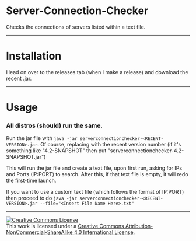 # Server-Connection-Checker
Checks the connections of servers listed within a text file.


---


# Installation
Head on over to the releases tab (when I make a release) and download the recent .jar.


---


# Usage
### All distros (should) run the same.

Run the jar file with ```java -jar serverconnectionchecker-<RECENT-VERSION>.jar```. Of course, replacing <RECENT-VERSION> with the recent version number (if it's something like "4.2-SNAPSHOT" then put "serverconnectionchecker-4.2-SNAPSHOT.jar")

This will run the jar file and create a text file, upon first run, asking for IPs and Ports (IP:PORT) to search. After this, if that text file is empty, it will redo the first-time launch.

If you want to use a custom text file (which follows the format of IP:PORT) then proceed to do ```java -jar serverconnectionchecker-<RECENT-VERSION>.jar --file="<Insert File Name Here>.txt"```



---



<a rel="license" href="http://creativecommons.org/licenses/by-nc-sa/4.0/"><img alt="Creative Commons License" style="border-width:0" src="https://i.creativecommons.org/l/by-nc-sa/4.0/88x31.png" /></a><br />This work is licensed under a <a rel="license" href="http://creativecommons.org/licenses/by-nc-sa/4.0/">Creative Commons Attribution-NonCommercial-ShareAlike 4.0 International License</a>.
